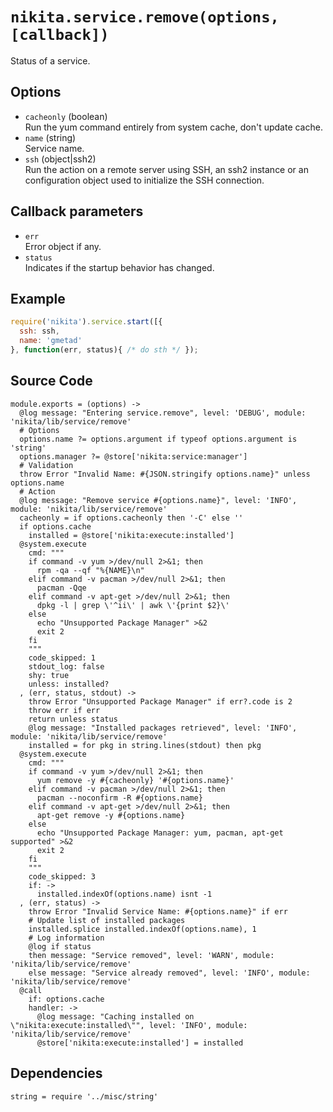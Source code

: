 
# `nikita.service.remove(options, [callback])`

Status of a service.

## Options

* `cacheonly` (boolean)   
  Run the yum command entirely from system cache, don't update cache.   
* `name` (string)   
  Service name.   
* `ssh` (object|ssh2)   
  Run the action on a remote server using SSH, an ssh2 instance or an
  configuration object used to initialize the SSH connection.   

## Callback parameters

* `err`   
  Error object if any.   
* `status`   
  Indicates if the startup behavior has changed.   

## Example

```js
require('nikita').service.start([{
  ssh: ssh,
  name: 'gmetad'
}, function(err, status){ /* do sth */ });
```

## Source Code

    module.exports = (options) ->
      @log message: "Entering service.remove", level: 'DEBUG', module: 'nikita/lib/service/remove'
      # Options
      options.name ?= options.argument if typeof options.argument is 'string'
      options.manager ?= @store['nikita:service:manager']
      # Validation
      throw Error "Invalid Name: #{JSON.stringify options.name}" unless options.name
      # Action
      @log message: "Remove service #{options.name}", level: 'INFO', module: 'nikita/lib/service/remove'
      cacheonly = if options.cacheonly then '-C' else ''
      if options.cache
        installed = @store['nikita:execute:installed']
      @system.execute
        cmd: """
        if command -v yum >/dev/null 2>&1; then
          rpm -qa --qf "%{NAME}\n"
        elif command -v pacman >/dev/null 2>&1; then
          pacman -Qqe
        elif command -v apt-get >/dev/null 2>&1; then
          dpkg -l | grep \'^ii\' | awk \'{print $2}\'
        else
          echo "Unsupported Package Manager" >&2
          exit 2
        fi
        """
        code_skipped: 1
        stdout_log: false
        shy: true
        unless: installed?
      , (err, status, stdout) ->
        throw Error "Unsupported Package Manager" if err?.code is 2
        throw err if err
        return unless status
        @log message: "Installed packages retrieved", level: 'INFO', module: 'nikita/lib/service/remove'
        installed = for pkg in string.lines(stdout) then pkg
      @system.execute
        cmd: """
        if command -v yum >/dev/null 2>&1; then
          yum remove -y #{cacheonly} '#{options.name}'
        elif command -v pacman >/dev/null 2>&1; then
          pacman --noconfirm -R #{options.name}
        elif command -v apt-get >/dev/null 2>&1; then
          apt-get remove -y #{options.name}
        else
          echo "Unsupported Package Manager: yum, pacman, apt-get supported" >&2
          exit 2
        fi
        """
        code_skipped: 3
        if: ->
          installed.indexOf(options.name) isnt -1 
      , (err, status) ->
        throw Error "Invalid Service Name: #{options.name}" if err
        # Update list of installed packages
        installed.splice installed.indexOf(options.name), 1
        # Log information
        @log if status
        then message: "Service removed", level: 'WARN', module: 'nikita/lib/service/remove'
        else message: "Service already removed", level: 'INFO', module: 'nikita/lib/service/remove'
      @call
        if: options.cache
        handler: ->
          @log message: "Caching installed on \"nikita:execute:installed\"", level: 'INFO', module: 'nikita/lib/service/remove'
          @store['nikita:execute:installed'] = installed

## Dependencies

    string = require '../misc/string'
